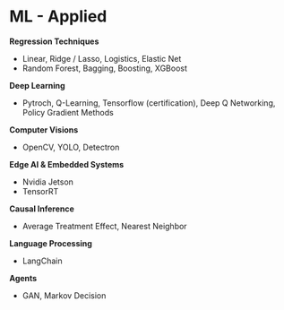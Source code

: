 # ML - Applied

**Regression Techniques**
- Linear, Ridge / Lasso, Logistics, Elastic Net
- Random Forest, Bagging, Boosting, XGBoost

**Deep Learning**
- Pytroch, Q-Learning, Tensorflow (certification), Deep Q Networking, Policy Gradient Methods
  
**Computer Visions**
- OpenCV, YOLO, Detectron

**Edge AI & Embedded Systems**
- Nvidia Jetson
- TensorRT
  
**Causal Inference**
- Average Treatment Effect, Nearest Neighbor
  
**Language Processing**
- LangChain

**Agents**
- GAN, Markov Decision
